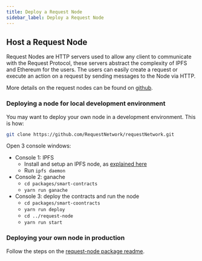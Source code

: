 ```yaml
---
title: Deploy a Request Node
sidebar_label: Deploy a Request Node
---
```


## Host a Request Node

Request Nodes are HTTP servers used to allow any client to communicate with the Request Protocol, these servers abstract the complexity of IPFS and Ethereum for the users. The users can easily create a request or execute an action on a request by sending messages to the Node via HTTP.

More details on the request nodes can be found on [github](https://github.com/RequestNetwork/requestNetwork/tree/development/packages/request-node).

### Deploying a node for local development environment

You may want to deploy your own node in a development environment. This is how:

```bash
git clone https://github.com/RequestNetwork/requestNetwork.git
```

Open 3 console windows:

- Console 1: IPFS
  - Install and setup an IPFS node, as [explained here](../5-request-ipfs-network)
  - Run `ipfs daemon`
- Console 2: ganache
  - `cd packages/smart-contracts`
  - `yarn run ganache`
- Console 3: deploy the contracts and run the node
  - `cd packages/smart-coontracts`
  - `yarn run deploy`
  - `cd ../request-node`
  - `yarn run start`

### Deploying your own node in production

Follow the steps on the [request-node package readme](https://github.com/RequestNetwork/requestNetwork/tree/development/packages/request-node#deployment).
